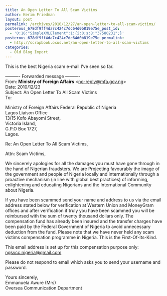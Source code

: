 ```yaml
---
title: An Open Letter To All Scam Victims
author: Kerim Friedman
layout: post
permalink: /archives/2010/12/27/an-open-letter-to-all-scam-victims/
posterous_678df9ff4da7c424c7dc64d0b819e75e_post_id:
  - 'O:16:"SimpleXMLElement":1:{i:0;s:8:"37580231";}'
posterous_678df9ff4da7c424c7dc64d0b819e75e_permalink:
  - http://scrapbook.oxus.net/an-open-letter-to-all-scam-victims
categories:
  - Old Blog Import
---
```

This is the best Nigeria scam e-mail I've seen so far. 

<div class="gmail_quote">
  &#8212;&#8212;&#8212;- Forwarded message &#8212;&#8212;&#8212;-<br />From: <b class="gmail_sendername">Ministry of Foreign Affairs</b> <span><<a href="mailto:no-reply@mfa.gov.ng" onclick="_gaq.push(['_trackEvent','mailto','no-reply@mfa.gov.ng']);" >no-reply@mfa.gov.ng</a>></span><br /> Date: 2010/12/23<br />Subject: An Open Letter To All Scam Victims<br />To: 
  
  <p />
  Ministry of Foreign Affairs Federal Republic of Nigeria
  <br /> Lagos Liaison Office<br /> 13/15 Kofo Abayomi Street,<br /> Victoria Island,<br /> G.P.O Box 1727,<br /> Lagos. 
  
  <p />
  Re: An Open Letter To All Scam Victims, 
  
  <p />
  Attn: Scam Victims, 
  
  <p />
  We sincerely apologies for all the damages you must have gone through in the hand of Nigerian fraudsters. We are Projecting favourably the image of the government and people of Nigeria locally and internationally through a proactive mechanism (in line with global best practices) of informing, enlightening and educating Nigerians and the International Community about Nigeria. 
  
  <p />
  If you have been scammed send your name and address to us via the email address stated below for verification at Western Union and MoneyGram offices and after verification if truly you have been scammed you will be reimbursed with the sum of twenty thousand dollars only. The compensation fund has already been insured and the transfer charges have been paid by the Federal Government of Nigeria to avoid unnecessary deduction from the fund. Please note that we have never held any scam victims compensation programme in Nigeria. This is the First-Of-Its-Kind. 
  
  <p />
  This email address is set up for this compensation purpose only:  
  <a href="mailto:ngsvcc.nigeria@gmail.com" onclick="_gaq.push(['_trackEvent','mailto','ngsvcc.nigeria@gmail.com']);" >ngsvcc.nigeria@gmail.com</a> 
  
  <p />
  Please do not respond to email which asks you to send your username and password. 
  
  <p />
  Yours sincerely,
  <br /> Emmanuela Awure (Mrs)<br /> Oversea Communication Department



